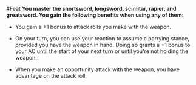 #Feat
**You master the shortsword, longsword, scimitar, rapier, and greatsword. You gain the following benefits when using any of them:**

* You gain a +1 bonus to attack rolls you make with the weapon.

* On your turn, you can use your reaction to assume a parrying stance, provided you have the weapon in hand. Doing so grants a +1 bonus to your AC until the start of your next turn or until you're not holding the weapon.

* When you make an opportunity attack with the weapon, you have advantage on the attack roll.